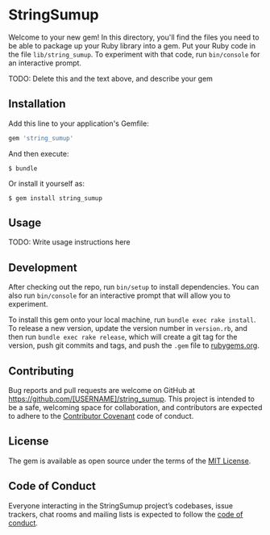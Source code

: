 # StringSumup

Welcome to your new gem! In this directory, you'll find the files you need to be able to package up your Ruby library into a gem. Put your Ruby code in the file `lib/string_sumup`. To experiment with that code, run `bin/console` for an interactive prompt.

TODO: Delete this and the text above, and describe your gem

## Installation

Add this line to your application's Gemfile:

```ruby
gem 'string_sumup'
```

And then execute:

    $ bundle

Or install it yourself as:

    $ gem install string_sumup

## Usage

TODO: Write usage instructions here

## Development

After checking out the repo, run `bin/setup` to install dependencies. You can also run `bin/console` for an interactive prompt that will allow you to experiment.

To install this gem onto your local machine, run `bundle exec rake install`. To release a new version, update the version number in `version.rb`, and then run `bundle exec rake release`, which will create a git tag for the version, push git commits and tags, and push the `.gem` file to [rubygems.org](https://rubygems.org).

## Contributing

Bug reports and pull requests are welcome on GitHub at https://github.com/[USERNAME]/string_sumup. This project is intended to be a safe, welcoming space for collaboration, and contributors are expected to adhere to the [Contributor Covenant](http://contributor-covenant.org) code of conduct.

## License

The gem is available as open source under the terms of the [MIT License](https://opensource.org/licenses/MIT).

## Code of Conduct

Everyone interacting in the StringSumup project’s codebases, issue trackers, chat rooms and mailing lists is expected to follow the [code of conduct](https://github.com/[USERNAME]/string_sumup/blob/master/CODE_OF_CONDUCT.md).
